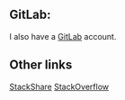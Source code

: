 ## GitLab:

I also have a [GitLab](https://gitlab.com/JaanJah) account.

## Other links

[StackShare](https://stackshare.io/jaanjah)
[StackOverflow](https://stackoverflow.com/users/11144073/jaan)
